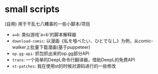 # small scripts
(自用) 用于干乱七八糟事的一些小脚本/项目
+ `a=b`: 类似游戏'a=b'的脚本解释器
+ `download-comic`: 以漫画《私を喰べたい、ひとでなし》为例，从comic-walker上批量下载漫画(基于puppeteer)
+ `op.gg-api`: 抓包抓出来的op.gg部分API
+ `trans`: 一个简单的DeepL命令行翻译器，借助DeepL的免费API
+ `st-patches`: 我在使用st的时候对源码进行的一些修改
